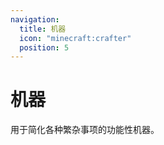 ```yaml
---
navigation:
  title: 机器
  icon: "minecraft:crafter"
  position: 5
---
```


# 机器

用于简化各种繁杂事项的功能性机器。

<CategoryIndex category="machines"></CategoryIndex>
